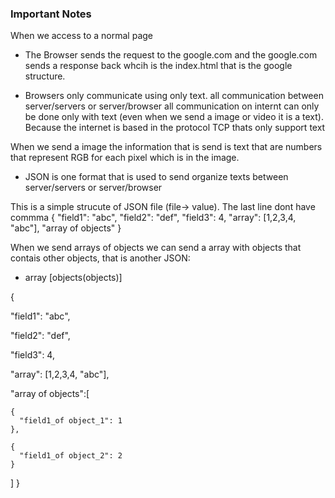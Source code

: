 ### Important Notes

When we access to a normal page 

- The Browser sends the request to the google.com and the google.com sends a response back whcih is the index.html that is the google structure.

- Browsers only communicate using only text. all communication between server/servers or server/browser all communication on internt can only be done only with text (even when we send a image or video it is a text). Because the internet is based in the protocol TCP thats only support text

When we send a image the information that is send is text that are numbers that represent RGB for each pixel which is in the image.

- JSON is one format that is used to send organize texts between server/servers or server/browser

This is a simple strucute of JSON file (file-> value). The last line dont have commma
{
  "field1": "abc",
  "field2": "def",
  "field3": 4,
  "array": [1,2,3,4, "abc"],
  "array of objects"
}

When we send arrays of objects we can send a array with objects that contais other objects, that is another JSON:

- array [objects(objects)]

{

  "field1": "abc",
  
  "field2": "def",
  
  "field3": 4,
  
  "array": [1,2,3,4, "abc"],
  
  "array of objects":[
    
    {
      "field1_of object_1": 1
    },
    
    {
      "field1_of object_2": 2
    }
    
  ]
}
